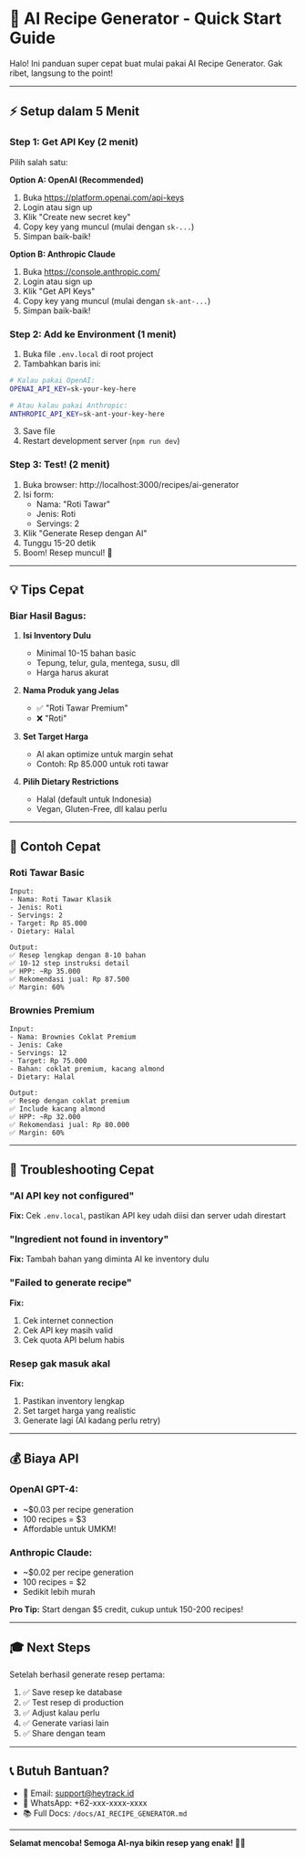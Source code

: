 # 🚀 AI Recipe Generator - Quick Start Guide

Halo! Ini panduan super cepat buat mulai pakai AI Recipe Generator. Gak ribet, langsung to the point!

---

## ⚡ Setup dalam 5 Menit

### Step 1: Get API Key (2 menit)

Pilih salah satu:

**Option A: OpenAI (Recommended)**
1. Buka https://platform.openai.com/api-keys
2. Login atau sign up
3. Klik "Create new secret key"
4. Copy key yang muncul (mulai dengan `sk-...`)
5. Simpan baik-baik!

**Option B: Anthropic Claude**
1. Buka https://console.anthropic.com/
2. Login atau sign up
3. Klik "Get API Keys"
4. Copy key yang muncul (mulai dengan `sk-ant-...`)
5. Simpan baik-baik!

### Step 2: Add ke Environment (1 menit)

1. Buka file `.env.local` di root project
2. Tambahkan baris ini:

```bash
# Kalau pakai OpenAI:
OPENAI_API_KEY=sk-your-key-here

# Atau kalau pakai Anthropic:
ANTHROPIC_API_KEY=sk-ant-your-key-here
```

3. Save file
4. Restart development server (`npm run dev`)

### Step 3: Test! (2 menit)

1. Buka browser: http://localhost:3000/recipes/ai-generator
2. Isi form:
   - Nama: "Roti Tawar"
   - Jenis: Roti
   - Servings: 2
3. Klik "Generate Resep dengan AI"
4. Tunggu 15-20 detik
5. Boom! Resep muncul! 🎉

---

## 💡 Tips Cepat

### Biar Hasil Bagus:

1. **Isi Inventory Dulu**
   - Minimal 10-15 bahan basic
   - Tepung, telur, gula, mentega, susu, dll
   - Harga harus akurat

2. **Nama Produk yang Jelas**
   - ✅ "Roti Tawar Premium"
   - ❌ "Roti"

3. **Set Target Harga**
   - AI akan optimize untuk margin sehat
   - Contoh: Rp 85.000 untuk roti tawar

4. **Pilih Dietary Restrictions**
   - Halal (default untuk Indonesia)
   - Vegan, Gluten-Free, dll kalau perlu

---

## 🎯 Contoh Cepat

### Roti Tawar Basic

```
Input:
- Nama: Roti Tawar Klasik
- Jenis: Roti
- Servings: 2
- Target: Rp 85.000
- Dietary: Halal

Output:
✅ Resep lengkap dengan 8-10 bahan
✅ 10-12 step instruksi detail
✅ HPP: ~Rp 35.000
✅ Rekomendasi jual: Rp 87.500
✅ Margin: 60%
```

### Brownies Premium

```
Input:
- Nama: Brownies Coklat Premium
- Jenis: Cake
- Servings: 12
- Target: Rp 75.000
- Bahan: coklat premium, kacang almond
- Dietary: Halal

Output:
✅ Resep dengan coklat premium
✅ Include kacang almond
✅ HPP: ~Rp 32.000
✅ Rekomendasi jual: Rp 80.000
✅ Margin: 60%
```

---

## 🚨 Troubleshooting Cepat

### "AI API key not configured"
**Fix:** Cek `.env.local`, pastikan API key udah diisi dan server udah direstart

### "Ingredient not found in inventory"
**Fix:** Tambah bahan yang diminta AI ke inventory dulu

### "Failed to generate recipe"
**Fix:** 
1. Cek internet connection
2. Cek API key masih valid
3. Cek quota API belum habis

### Resep gak masuk akal
**Fix:**
1. Pastikan inventory lengkap
2. Set target harga yang realistic
3. Generate lagi (AI kadang perlu retry)

---

## 💰 Biaya API

### OpenAI GPT-4:
- ~$0.03 per recipe generation
- 100 recipes = $3
- Affordable untuk UMKM!

### Anthropic Claude:
- ~$0.02 per recipe generation
- 100 recipes = $2
- Sedikit lebih murah

**Pro Tip:** Start dengan $5 credit, cukup untuk 150-200 recipes!

---

## 🎓 Next Steps

Setelah berhasil generate resep pertama:

1. ✅ Save resep ke database
2. ✅ Test resep di production
3. ✅ Adjust kalau perlu
4. ✅ Generate variasi lain
5. ✅ Share dengan team

---

## 📞 Butuh Bantuan?

- 📧 Email: support@heytrack.id
- 💬 WhatsApp: +62-xxx-xxxx-xxxx
- 📚 Full Docs: `/docs/AI_RECIPE_GENERATOR.md`

---

**Selamat mencoba! Semoga AI-nya bikin resep yang enak! 🎂🤖**
